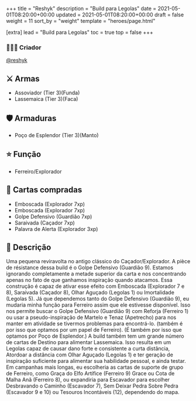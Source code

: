 +++
title = "Reshyk"
description = "Build para Legolas"
date = 2021-05-01T08:20:00+00:00
updated = 2021-05-01T08:20:00+00:00
draft = false
weight = 11
sort_by = "weight"
template = "heroes/page.html"

[extra]
lead = "Build para Legolas"
toc = true
top = false
+++

### 🙋🏻‍♂️ Criador

[@reshyk](https://www.reddit.com/r/JourneysInMiddleEarth/comments/p3whof/a_nonstandard_build_for_every_character/)

## ⚔️ Armas

- Assoviador (Tier 3)(Funda)
- Lassemaica (Tier 3)(Faca)

## 🛡️ Armaduras

- Poço de Esplendor (Tier 3)(Manto)

## ⭐️ Função

- Ferreiro/Explorador

## 🎴 Cartas compradas

- Emboscada (Explorador 7xp)
- Emboscada (Explorador 7xp)
- Golpe Defensivo (Guardião 7xp)
- Saraivada (Caçador 7xp)
- Palavra de Alerta (Explorador 3xp)

## 📖 Descrição

Uma pequena reviravolta no antigo clássico do Caçador/Explorador. A pièce de résistance dessa build é o Golpe Defensivo (Guardião 9). Estamos ignorando completamente a metade superior da carta e nos concentrando apenas no fato de que ganhamos inspiração quando atacamos. Essa construção é capaz de ativar esse efeito com Emboscada (Explorador 7 e 8), Saraivada (Caçador 8), Olhar Aguçado (Legolas 1) ou Imortalidade (Legolas 5). Já que dependemos tanto do Golpe Defensivo (Guardião 9), eu mudaria minha função para Ferreiro assim que ele estivesse disponível. Isso nos permite buscar o Golpe Defensivo (Guardião 9) com Reforja (Ferreiro 1) ou usar a pseudo-inspiração de Martelo e Tenaz (Apetrecho) para nos manter em atividade se tivermos problemas para encontrá-lo. (também é por isso que optamos por um papel de Ferreiro). (É também por isso que optamos por Poço de Esplendor.) A build também tem um grande número de cartas de Destino para alimentar Lassemaica. Isso resulta em um Legolas capaz de causar dano forte e consistente a curta distância, Atordoar a distância com Olhar Aguçado (Legolas 1) e ter geração de inspiração suficiente para alimentar sua habilidade pessoal, e ainda testar. Em campanhas mais longas, eu escolheria as cartas de suporte de grupo de Ferreiro, como Graça do Elfo Artífice (Ferreiro 9) Grace ou Cota de Malha Anã (Ferreiro 8), ou expandiria para Escavador para escolher Desbravando o Caminho (Escavador 7), Sem Deixar Pedra Sobre Pedra (Escavador 9 e 10) ou Tesouros Incontáveis (12), dependendo do mapa.
